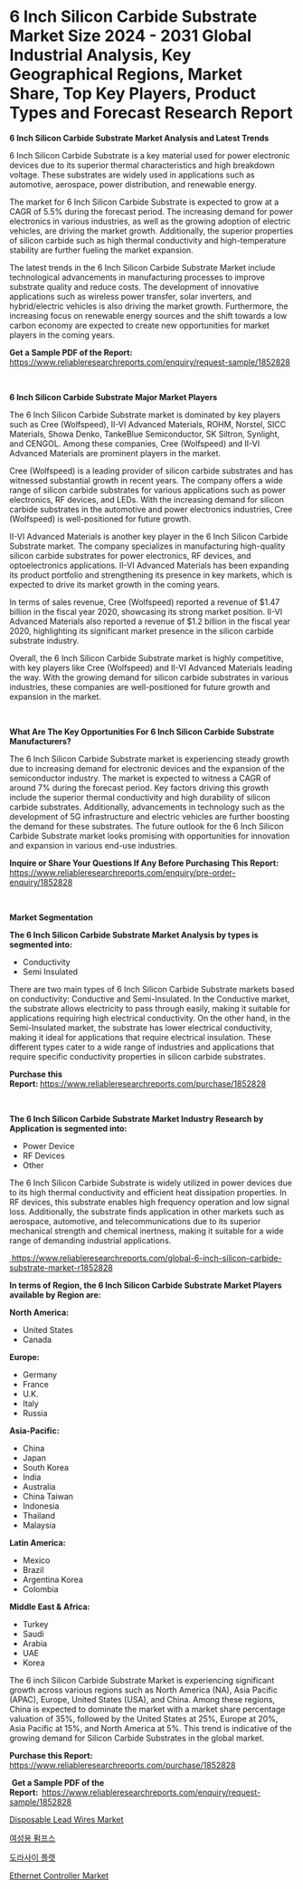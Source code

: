 <p><h1>6 Inch Silicon Carbide Substrate Market Size 2024 - 2031 Global Industrial Analysis, Key Geographical Regions, Market Share, Top Key Players, Product Types and Forecast Research Report</h1></p><p><strong>6 Inch Silicon Carbide Substrate Market Analysis and Latest Trends</strong></p>
<p><p>6 Inch Silicon Carbide Substrate is a key material used for power electronic devices due to its superior thermal characteristics and high breakdown voltage. These substrates are widely used in applications such as automotive, aerospace, power distribution, and renewable energy.</p><p>The market for 6 Inch Silicon Carbide Substrate is expected to grow at a CAGR of 5.5% during the forecast period. The increasing demand for power electronics in various industries, as well as the growing adoption of electric vehicles, are driving the market growth. Additionally, the superior properties of silicon carbide such as high thermal conductivity and high-temperature stability are further fueling the market expansion.</p><p>The latest trends in the 6 Inch Silicon Carbide Substrate Market include technological advancements in manufacturing processes to improve substrate quality and reduce costs. The development of innovative applications such as wireless power transfer, solar inverters, and hybrid/electric vehicles is also driving the market growth. Furthermore, the increasing focus on renewable energy sources and the shift towards a low carbon economy are expected to create new opportunities for market players in the coming years.</p></p>
<p><strong>Get a Sample PDF of the Report:&nbsp;</strong> <a href="https://www.reliableresearchreports.com/enquiry/request-sample/1852828">https://www.reliableresearchreports.com/enquiry/request-sample/1852828</a></p>
<p>&nbsp;</p>
<p><strong>6 Inch Silicon Carbide Substrate Major Market Players</strong></p>
<p><p>The 6 Inch Silicon Carbide Substrate market is dominated by key players such as Cree (Wolfspeed), II-VI Advanced Materials, ROHM, Norstel, SICC Materials, Showa Denko, TankeBlue Semiconductor, SK Siltron, Synlight, and CENGOL. Among these companies, Cree (Wolfspeed) and II-VI Advanced Materials are prominent players in the market.</p><p>Cree (Wolfspeed) is a leading provider of silicon carbide substrates and has witnessed substantial growth in recent years. The company offers a wide range of silicon carbide substrates for various applications such as power electronics, RF devices, and LEDs. With the increasing demand for silicon carbide substrates in the automotive and power electronics industries, Cree (Wolfspeed) is well-positioned for future growth.</p><p>II-VI Advanced Materials is another key player in the 6 Inch Silicon Carbide Substrate market. The company specializes in manufacturing high-quality silicon carbide substrates for power electronics, RF devices, and optoelectronics applications. II-VI Advanced Materials has been expanding its product portfolio and strengthening its presence in key markets, which is expected to drive its market growth in the coming years.</p><p>In terms of sales revenue, Cree (Wolfspeed) reported a revenue of $1.47 billion in the fiscal year 2020, showcasing its strong market position. II-VI Advanced Materials also reported a revenue of $1.2 billion in the fiscal year 2020, highlighting its significant market presence in the silicon carbide substrate industry.</p><p>Overall, the 6 Inch Silicon Carbide Substrate market is highly competitive, with key players like Cree (Wolfspeed) and II-VI Advanced Materials leading the way. With the growing demand for silicon carbide substrates in various industries, these companies are well-positioned for future growth and expansion in the market.</p></p>
<p>&nbsp;</p>
<p><strong>What Are The Key Opportunities For 6 Inch Silicon Carbide Substrate Manufacturers?</strong></p>
<p><p>The 6 Inch Silicon Carbide Substrate market is experiencing steady growth due to increasing demand for electronic devices and the expansion of the semiconductor industry. The market is expected to witness a CAGR of around 7% during the forecast period. Key factors driving this growth include the superior thermal conductivity and high durability of silicon carbide substrates. Additionally, advancements in technology such as the development of 5G infrastructure and electric vehicles are further boosting the demand for these substrates. The future outlook for the 6 Inch Silicon Carbide Substrate market looks promising with opportunities for innovation and expansion in various end-use industries.</p></p>
<p><strong>Inquire or Share Your Questions If Any Before Purchasing This Report:</strong> <a href="https://www.reliableresearchreports.com/enquiry/pre-order-enquiry/1852828">https://www.reliableresearchreports.com/enquiry/pre-order-enquiry/1852828</a></p>
<p>&nbsp;</p>
<p><strong>Market Segmentation</strong></p>
<p><strong>The 6 Inch Silicon Carbide Substrate Market Analysis by types is segmented into:</strong></p>
<p><ul><li>Conductivity</li><li>Semi Insulated</li></ul></p>
<p><p>There are two main types of 6 Inch Silicon Carbide Substrate markets based on conductivity: Conductive and Semi-Insulated. In the Conductive market, the substrate allows electricity to pass through easily, making it suitable for applications requiring high electrical conductivity. On the other hand, in the Semi-Insulated market, the substrate has lower electrical conductivity, making it ideal for applications that require electrical insulation. These different types cater to a wide range of industries and applications that require specific conductivity properties in silicon carbide substrates.</p></p>
<p><strong>Purchase this Report:&nbsp;</strong><a href="https://www.reliableresearchreports.com/purchase/1852828">https://www.reliableresearchreports.com/purchase/1852828</a></p>
<p>&nbsp;</p>
<p><strong>The 6 Inch Silicon Carbide Substrate Market Industry Research by Application is segmented into:</strong></p>
<p><ul><li>Power Device</li><li>RF Devices</li><li>Other</li></ul></p>
<p><p>The 6 Inch Silicon Carbide Substrate is widely utilized in power devices due to its high thermal conductivity and efficient heat dissipation properties. In RF devices, this substrate enables high frequency operation and low signal loss. Additionally, the substrate finds application in other markets such as aerospace, automotive, and telecommunications due to its superior mechanical strength and chemical inertness, making it suitable for a wide range of demanding industrial applications.</p></p>
<p><a href="https://www.reliableresearchreports.com/global-6-inch-silicon-carbide-substrate-market-r1852828">&nbsp;https://www.reliableresearchreports.com/global-6-inch-silicon-carbide-substrate-market-r1852828</a></p>
<p><strong>In terms of Region, the 6 Inch Silicon Carbide Substrate Market Players available by Region are:</strong></p>
<p>
    <p> <strong> North America: </strong>
        <ul>
            <li>United States</li>
            <li>Canada</li>
        </ul>
        </p> 
    <p> <strong> Europe: </strong>
        <ul>
            <li>Germany</li>
            <li>France</li>
            <li>U.K.</li>
            <li>Italy</li>
            <li>Russia</li>
        </ul>
        </p> 
    <p> <strong> Asia-Pacific: </strong>
        <ul>
            <li>China</li>
            <li>Japan</li>
            <li>South Korea</li>
            <li>India</li>
            <li>Australia</li>
            <li>China Taiwan</li>
            <li>Indonesia</li>
            <li>Thailand</li>
            <li>Malaysia</li>
        </ul>
        </p> 
    <p> <strong> Latin America: </strong>
        <ul>
            <li>Mexico</li>
            <li>Brazil</li>
            <li>Argentina Korea</li>
            <li>Colombia</li>
        </ul>
        </p> 
    <p> <strong> Middle East & Africa: </strong>
        <ul>
            <li>Turkey</li>
            <li>Saudi</li>
            <li>Arabia</li>
            <li>UAE</li>
            <li>Korea</li>
        </ul>
    </p>
    </p>
<p><p>The 6 inch Silicon Carbide Substrate Market is experiencing significant growth across various regions such as North America (NA), Asia Pacific (APAC), Europe, United States (USA), and China. Among these regions, China is expected to dominate the market with a market share percentage valuation of 35%, followed by the United States at 25%, Europe at 20%, Asia Pacific at 15%, and North America at 5%. This trend is indicative of the growing demand for Silicon Carbide Substrates in the global market.</p></p>
<p><strong>Purchase this Report: </strong><a href="https://www.reliableresearchreports.com/purchase/1852828">https://www.reliableresearchreports.com/purchase/1852828</a></p>
<p>&nbsp;<strong>Get a Sample PDF of the Report:&nbsp;&nbsp;</strong><a href="https://www.reliableresearchreports.com/enquiry/request-sample/1852828">https://www.reliableresearchreports.com/enquiry/request-sample/1852828</a></p>
<p><strong></strong></p>
<p><p><a href="https://github.com/jsmusil/Market-Research-Report-List-4/blob/main/disposable-lead-wires-market.md">Disposable Lead Wires Market</a></p><p><a href="https://github.com/ZacharyScthmitt4465/Market-Research-Report-List-2/blob/main/6952001158052.md">여성용 펌프스</a></p><p><a href="https://github.com/giancarlo642004/Market-Research-Report-List-1/blob/main/5317889158053.md">도라사이 플랫</a></p><p><a href="https://github.com/bmorecock/Market-Research-Report-List-4/blob/main/ethernet-controller-market.md">Ethernet Controller Market</a></p></p>